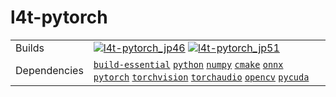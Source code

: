 # l4t-pytorch

|            |            |
|------------|------------|
| Builds | [![`l4t-pytorch_jp46`](https://github.com/dusty-nv/jetson-containers/actions/workflows/l4t-pytorch_jp46.yml/badge.svg)](https://github.com/dusty-nv/jetson-containers/actions/workflows/l4t-pytorch_jp46.yml) [![`l4t-pytorch_jp51`](https://github.com/dusty-nv/jetson-containers/actions/workflows/l4t-pytorch_jp51.yml/badge.svg)](https://github.com/dusty-nv/jetson-containers/actions/workflows/l4t-pytorch_jp51.yml) |
| Dependencies | [`build-essential`](/packages/build-essential) [`python`](/packages/python) [`numpy`](/packages/numpy) [`cmake`](/packages/cmake/cmake_pip) [`onnx`](/packages/onnx) [`pytorch`](/packages/pytorch) [`torchvision`](/packages/pytorch/torchvision) [`torchaudio`](/packages/pytorch/torchaudio) [`opencv`](/packages/opencv) [`pycuda`](/packages/pycuda) |
